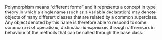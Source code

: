 Polymorphism means “different forms” and it represents a concept in type theory in which a single name (such as a variable declaration) may denote objects of many different classes that are related by a common superclass. Any object denoted by this name is therefore able to respond to some common set of operations; distinction is expressed through differences in behaviour of the methods that can be called through the base class.